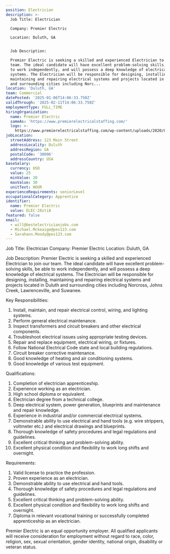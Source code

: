 ```yaml
---
position: Electrician
description: >-
  Job Title: Electrician

  Company: Premier Electric

  Location: Duluth, GA


  Job Description:

  Premier Electric is seeking a skilled and experienced Electrician to join our
  team. The ideal candidate will have excellent problem-solving skills, be able
  to work independently, and will possess a deep knowledge of electrical
  systems. The Electrician will be responsible for designing, installing,
  maintaining and repairing electrical systems and projects located in Duluth
  and surrounding cities including Norc...
location: 'Duluth, GA'
team: Commercial
datePosted: '2025-01-06T14:06:33.750Z'
validThrough: '2025-02-11T14:06:33.750Z'
employmentType: FULL_TIME
hiringOrganization:
  name: Premier Electric
  sameAs: 'https://www.premierelectricalstaffing.com/'
  logo: >-
    https://www.premierelectricalstaffing.com/wp-content/uploads/2020/05/Premier-Electrical-Staffing-logo.png
jobLocation:
  streetAddress: 123 Main Street
  addressLocality: Duluth
  addressRegion: GA
  postalCode: '30096'
  addressCountry: USA
baseSalary:
  currency: USD
  value: 25
  minValue: 20
  maxValue: 30
  unitText: HOUR
experienceRequirements: seniorLevel
occupationalCategory: Apprentice
identifier:
  name: Premier Electric
  value: ELEC-28zti8
featured: false
email:
  - will@bestelectricianjobs.com
  - Michael.Mckeaige@pes123.com
  - Sarahann.Moody@pes123.com
---
```




Job Title: Electrician
Company: Premier Electric
Location: Duluth, GA

Job Description:
Premier Electric is seeking a skilled and experienced Electrician to join our team. The ideal candidate will have excellent problem-solving skills, be able to work independently, and will possess a deep knowledge of electrical systems. The Electrician will be responsible for designing, installing, maintaining and repairing electrical systems and projects located in Duluth and surrounding cities including Norcross, Johns Creek, Lawrenceville, and Suwanee.

Key Responsibilities:

1. Install, maintain, and repair electrical control, wiring, and lighting systems.
2. Perform general electrical maintenance.
3. Inspect transformers and circuit breakers and other electrical components.
4. Troubleshoot electrical issues using appropriate testing devices.
5. Repair and replace equipment, electrical wiring, or fixtures.
6. Follow National Electrical Code state and local building regulations.
7. Circuit breaker corrective maintenance.
8. Good knowledge of heating and air conditioning systems.
9. Good knowledge of various test equipment.

Qualifications:

1. Completion of electrician apprenticeship.
2. Experience working as an electrician.
3. High school diploma or equivalent.
4. Electrician degree from a technical college.
5. Deep electrical system, power generation, blueprints and maintenance and repair knowledge.
6. Experience in industrial and/or commercial electrical systems.
7. Demonstrable ability to use electrical and hand tools (e.g. wire strippers, voltmeter etc.) and electrical drawings and blueprints.
8. Thorough knowledge of safety procedures and legal regulations and guidelines.
9. Excellent critical thinking and problem-solving ability.
10. Excellent physical condition and flexibility to work long shifts and overnight.

Requirements:

1. Valid license to practice the profession.
2. Proven experience as an electrician.
3. Demonstrable ability to use electrical and hand tools.
4. Thorough knowledge of safety procedures and legal regulations and guidelines.
5. Excellent critical thinking and problem-solving ability.
6. Excellent physical condition and flexibility to work long shifts and overnight.
7. Diploma in relevant vocational training or successfully completed apprenticeship as an electrician.

Premier Electric is an equal opportunity employer. All qualified applicants will receive consideration for employment without regard to race, color, religion, sex, sexual orientation, gender identity, national origin, disability or veteran status.
